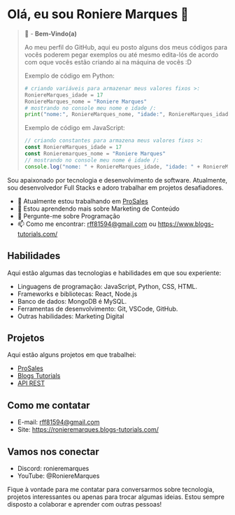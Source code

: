 # Olá, eu sou Roniere Marques 👋
> 🤗 - **Bem-Vindo(a)**
>
> Ao meu perfil do GitHub, aqui eu posto alguns dos meus códigos para vocês poderem pegar exemplos ou até mesmo edita-lós de acordo com oque vocês estão criando ai na máquina de vocês :D
>
> Exemplo de código em Python:
>
> ```py
> # criando variáveis para armazenar meus valores fixos >:
> RoniereMarques_idade = 17
> RoniereMarques_nome = "Roniere Marques"
> # mostrando no console meu nome e idade /:
> print("nome:", RoniereMarques_nome, "idade:", RoniereMarques_idade)
> ```
> 
> Exemplo de código em JavaScript:
>
> ```js
> // criando constantes para armazena meus valores fixos >:
> const RoniereMarques_idade = 17
> const Ronieremarques_nome = "Roniere Marques"
> // mostrando no console meu nome é idade /:
> console.log("nome: " + RoniereMarques_idade, "idade: " + RoniereMarques_idade)
> ```
Sou apaixonado por tecnologia e desenvolvimento de software. Atualmente, sou desenvolvedor Full Stacks e adoro trabalhar em projetos desafiadores.

- 🔭 Atualmente estou trabalhando em [ProSales](https://prosales.blogs-tutorials.com/)
- 🌱 Estou aprendendo mais sobre Marketing de Conteúdo
- 💬 Pergunte-me sobre Programação
- 📫 Como me encontrar: rff81594@gmail.com ou https://www.blogs-tutorials.com/

## Habilidades

Aqui estão algumas das tecnologias e habilidades em que sou experiente:

- Linguagens de programação: JavaScript, Python, CSS, HTML.
- Frameworks e bibliotecas: React, Node.js
- Banco de dados: MongoDB é MySQL.
- Ferramentas de desenvolvimento: Git, VSCode, GitHub.
- Outras habilidades: Marketing Digital

## Projetos

Aqui estão alguns projetos em que trabalhei:

- [ProSales](https://prosales.blogs-tutorials.com/)
- [Blogs Tutorials](https://www.blogs-tutorials.com/)
- [API REST](https://prosales.blogs-tutorials.com/api2)

## Como me contatar

- E-mail: rff81594@gmail.com
- Site: https://ronieremarques.blogs-tutorials.com/

## Vamos nos conectar

- Discord: ronieremarques
- YouTube: @RoniereMarques

Fique à vontade para me contatar para conversarmos sobre tecnologia, projetos interessantes ou apenas para trocar algumas ideias. Estou sempre disposto a colaborar e aprender com outras pessoas!
